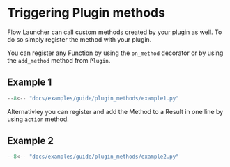 # Triggering Plugin methods

Flow Launcher can call custom methods created by your plugin as well. To do so simply register the method with your plugin.

You can register any Function by using the `on_method` decorator or by using the `add_method` method from `Plugin`.

## Example 1

```py
--8<-- "docs/examples/guide/plugin_methods/example1.py"
```

Alternativley you can register and add the Method to a Result in one line by using `action` method.

## Example 2

```py
--8<-- "docs/examples/guide/plugin_methods/example2.py"
```
